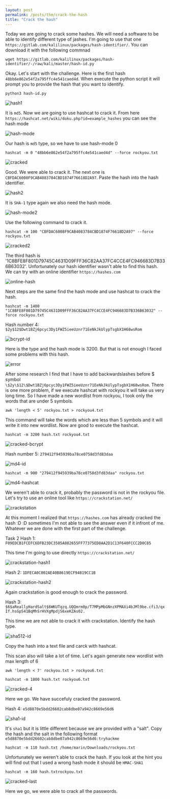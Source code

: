 ```yaml
---
layout: post
permalink: /posts/thm/crack-the-hash
title: "Crack the hash"
---
```


Today we are going to crack some hashes. We will need a software to be able to identify different type of jashes. I'm going to use that one `https://gitlab.com/kalilinux/packages/hash-identifier/`. You can download it with the following commnad

```
wget https://gitlab.com/kalilinux/packages/hash-identifier/-/raw/kali/master/hash-id.py
```

Okay. Let's start with the challenge. Here is the first hash `48bb6e862e54f2a795ffc4e541caed4d`. When execute the python script it will prompt you to provide the hash that you want to identify.

```
python3 hash-id.py
```

![hash1](/assets/images/thm/crack-the-hash/hash1.png)

It is `md5`. Now we are going to use hashcat to crack it. From here `https://hashcat.net/wiki/doku.php?id=example_hashes` you can see the hash mode 

![hash-mode](/assets/images/thm/crack-the-hash/hash-mode.png)

Our hash is `md5` type, so we have to use hash-mode 0

```
hashcat -m 0 "48bb6e862e54f2a795ffc4e541caed4d" --force rockyou.txt 
```

![cracked](/assets/images/thm/crack-the-hash/cracked.png)

Good. We were able to crack it. The next one is `CBFDAC6008F9CAB4083784CBD1874F76618D2A97`. Paste the hash into the hash identifier.

![hash2](/assets/images/thm/crack-the-hash/hash2.png)

It is `SHA-1` type again we also need the hash mode.

![hash-mode2](/assets/images/thm/crack-the-hash/hash-mode2.png)

Use the following command to crack it.

```
hashcat -m 100 "CBFDAC6008F9CAB4083784CBD1874F76618D2A97" --force rockyou.txt
```

![cracked2](/assets/images/thm/crack-the-hash/cracked2.png)

The third hash is '1C8BFE8F801D79745C4631D09FFF36C82AA37FC4CCE4FC946683D7B336B63032'. Unfortunately our hash identifier wasn't able to find this hash. We can try with an online identifier `https://hashes.com`

![online-hash](/assets/images/thm/crack-the-hash/online-hash.png)

Next steps are the same find the hash mode and use hashcat to crack the hash.

```
hashcat -m 1400 "1C8BFE8F801D79745C4631D09FFF36C82AA37FC4CCE4FC946683D7B336B63032" --force rockyou.txt 
```

Hash number 4: `$2y$12$Dwt1BZj6pcyc3Dy1FWZ5ieeUznr71EeNkJkUlypTsgbX1H68wsRom` <br/>

![bcrypt-id](/assets/images/thm/crack-the-hash/bcrypt-id.png)

Here is the type and the hash mode is 3200. But that is not enough I faced some problems with this hash.

![error](/assets/images/thm/crack-the-hash/error.png)

After some research I find that I have to add backwardslashes before $ symbol `\$2y\$12\$Dwt1BZj6pcyc3Dy1FWZ5ieeUznr71EeNkJkUlypTsgbX1H68wsRom`. There is one more problem, if we execute hashcat with rockyou it will take us very long time. So I have made a new wordlist from rockyou, I took only the words that are under 5 symbols.

```
awk 'length < 5' rockyou.txt > rockyou4.txt
```

This command will take the words which are less than 5 symbols and it will write it into new wordlist. Now are good to execute the hashcat.

```
hashcat -m 3200 hash.txt rockyou4.txt 
```

![cracked-bcrypt](/assets/images/thm/crack-the-hash/cracked-bcrypt.png)

Hash number 5: `279412f945939ba78ce0758d3fd83daa`

![md4-id](/assets/images/thm/crack-the-hash/md4-id.png)

```
hashcat -m 900 "279412f945939ba78ce0758d3fd83daa" rockyou.txt 
```

![md4-hashcat](/assets/images/thm/crack-the-hash/md4-hashcat.png)

We weren't able to crack it, probably the password is not in the rockyou file. Let's try to use an online tool like `https://crackstation.net/`

![crackstation](/assets/images/thm/crack-the-hash/crackstation.png)

At this moment I realized that `https://hashes.com` has already cracked the hash :D :D sometimes I'm not able to see the answer even if it infront of me. Whatever we are done with the first part of the challenge.

Task 2 Hash 1: `F09EDCB1FCEFC6DFB23DC3505A882655FF77375ED8AA2D1C13F640FCCC2D0C85`

This time I'm going to use directly `https://crackstation.net/`

![crackstation-hash1](/assets/images/thm/crack-the-hash/crackstation-hash1.png)

Hash 2: `1DFECA0C002AE40B8619ECF94819CC1B`

![crackstation-hash2](/assets/images/thm/crack-the-hash/crackstation-hash2.png)

Again crackstation is good enough to crack the password.

Hash 3: `$6$aReallyHardSalt$6WKUTqzq.UQQmrm0p/T7MPpMbGNnzXPMAXi4bJMl9be.cfi3/qxIf.hsGpS41BqMhSrHVXgMpdjS6xeKZAs02.`

This time we are not able to crack it with crackstation. Identify the hash type.

![sha512-id](/assets/images/thm/crack-the-hash/sha512-id.png)

Copy the hash into a text file and carck with hashcat. <br/>

This scan also will take a lot of time. Let's again generate new wordlist with max length of 6

```
awk 'length < 7' rockyou.txt > rockyou6.txt
```

```
hashcat -m 1800 hash.txt rockyou6.txt
```

![cracked-4](/assets/images/thm/crack-the-hash/cracked-4.png)

Here we go. We have succefuly cracked the password.

Hash 4: `e5d8870e5bdd26602cab8dbe07a942c8669e56d6`

![sha1-id](/assets/images/thm/crack-the-hash/sha1-id.png)

It's `sha1` but it is little different because we are provided with a "salt". Copy the hash and the salt in the following format `e5d8870e5bdd26602cab8dbe07a942c8669e56d6:tryhackme`

```
hashcat -m 110 hash.txt /home/marin/Downloads/rockyou.txt 
```

Unfortunately we weren't able to crack the hash. If you look at the hint you will find out that I used a wrong hash mode it should be `HMAC-SHA1`

```
hashcat -m 160 hash.txtrockyou.txt
``` 

![cracked-last](/assets/images/thm/crack-the-hash/cracked-last.png)

Here we go, we were able to crack all the passwords.